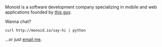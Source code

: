Monoid is a software development company specializing in mobile and web
applications founded by [this guy][me].

Wanna chat?

    curl http://monoid.io/say-hi | python

...or just [email me][email].

[email]: mailto:hi@monoid.io
[me]: http://whatit.is
